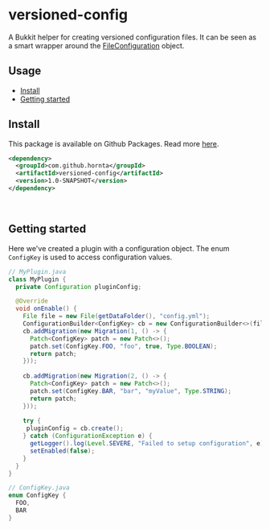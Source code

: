 # versioned-config
A Bukkit helper for creating versioned configuration files. It can be seen as a smart wrapper around the [FileConfiguration](https://hub.spigotmc.org/javadocs/spigot/org/bukkit/configuration/file/FileConfiguration.html) object.

Usage
--

- [Install](#install)
- [Getting started](#getting-started)
  
## Install
This package is available on Github Packages. Read more [here](https://help.github.com/en/packages/publishing-and-managing-packages/installing-a-package).
```xml
<dependency>
  <groupId>com.github.hornta</groupId>
  <artifactId>versioned-config</artifactId>
  <version>1.0-SNAPSHOT</version>
</dependency>
```
<br />

## Getting started
Here we've created a plugin with a configuration object. The enum `ConfigKey` is used to access configuration values.

```java
// MyPlugin.java
class MyPlugin {
  private Configuration pluginConfig;

  @Override
  void onEnable() {
    File file = new File(getDataFolder(), "config.yml");
    ConfigurationBuilder<ConfigKey> cb = new ConfigurationBuilder<>(file);
    cb.addMigration(new Migration(1, () -> {
      Patch<ConfigKey> patch = new Patch<>();
      patch.set(ConfigKey.FOO, "foo", true, Type.BOOLEAN);
      return patch;
    }));
    
    cb.addMigration(new Migration(2, () -> {
      Patch<ConfigKey> patch = new Patch<>();
      patch.set(ConfigKey.BAR, "bar", "myValue", Type.STRING);
      return patch;
    }));
    
    try {
     pluginConfig = cb.create();
    } catch (ConfigurationException e) {
      getLogger().log(Level.SEVERE, "Failed to setup configuration", e);
      setEnabled(false);
    }
  }
}

// ConfigKey.java
enum ConfigKey {
  FOO,
  BAR
}
```
